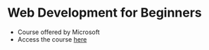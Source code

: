 # Web Development for Beginners

* Course offered by Microsoft
* Access the course [here](https://github.com/microsoft/Web-Dev-For-Beginners)